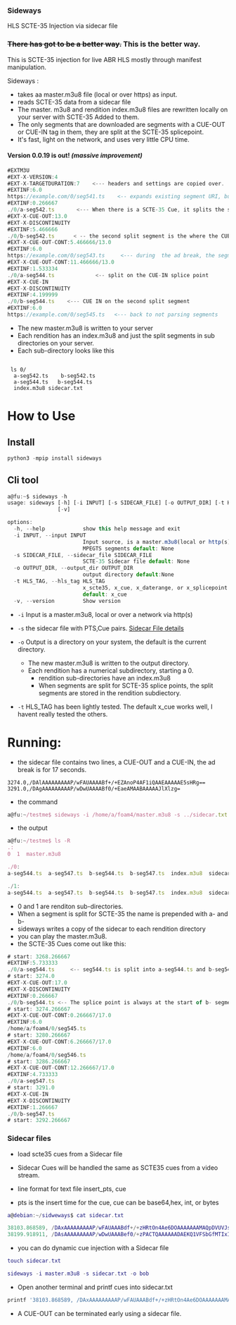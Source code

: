 
### Sideways

HLS SCTE-35 Injection via sidecar file

### <s>There has got to be a better way.</s> This is the better way.

This is SCTE-35 injection for live ABR HLS mostly through manifest manipulation.

Sideways :
* takes aa master.m3u8 file (local or over https) as input.
* reads SCTE-35 data from a sidecar file
* The master. m3u8 and rendition index.m3u8 files are rewritten locally on your server with SCTE-35 Added to them.
* The only segments that are downloaded are segments with a CUE-OUT or CUE-IN tag in them, they are split at the SCTE-35 splicepoint.
* It's fast, light on the network, and uses very little CPU time. 

#### Version 0.0.19 is out! _(massive improvement)_


```js
#EXTM3U
#EXT-X-VERSION:4
#EXT-X-TARGETDURATION:7    <--- headers and settings are copied over.
#EXTINF:6.0
https://example.com/0/seg541.ts    <-- expands existing segment URI, but doesn't parse the segments
#EXTINF:0.266667
./0/a-seg542.ts       <--- When there is a SCTE-35 Cue, it splits the segment at the splice point.
#EXT-X-CUE-OUT:13.0     
#EXT-X-DISCONTINUITY
#EXTINF:5.466666
./0/b-seg542.ts      < -- the second split segment is the where the CUE-OUT starts
#EXT-X-CUE-OUT-CONT:5.466666/13.0
#EXTINF:6.0
https://example.com/0/seg543.ts     <--- during  the ad break, the segments are not parsed, URIs are expanded.
#EXT-X-CUE-OUT-CONT:11.466666/13.0
#EXTINF:1.533334
./0/a-seg544.ts             <-- split on the CUE-IN splice point       
#EXT-X-CUE-IN            
#EXT-X-DISCONTINUITY
#EXTINF:4.199999
./0/b-seg544.ts    <--- CUE IN on the second split segment 
#EXTINF:6.0
https://example.com/0/seg545.ts   <--- back to not parsing segments

```
* The new master.m3u8 is written to your server
* Each rendition has an index.m3u8 and just the split segments in sub directories on your server.
* Each sub-directory looks like this
```smalltalk

 ls 0/
  a-seg542.ts    b-seg542.ts 
  a-seg544.ts   b-seg544.ts  
  index.m3u8 sidecar.txt
```
# How to Use
## Install
```js
python3 -mpip install sideways
```
## Cli tool 

```js
a@fu:~$ sideways -h
usage: sideways [-h] [-i INPUT] [-s SIDECAR_FILE] [-o OUTPUT_DIR] [-t HLS_TAG]
                [-v]

options:
  -h, --help            show this help message and exit
  -i INPUT, --input INPUT
                        Input source, is a master.m3u8(local or http(s) with
                        MPEGTS segments default: None
  -s SIDECAR_FILE, --sidecar_file SIDECAR_FILE
                        SCTE-35 Sidecar file default: None
  -o OUTPUT_DIR, --output_dir OUTPUT_DIR
                        output directory default:None
  -t HLS_TAG, --hls_tag HLS_TAG
                        x_scte35, x_cue, x_daterange, or x_splicepoint
                        default: x_cue
  -v, --version         Show version
```

* `-i` Input is a master.m3u8, local or over a network via http(s)
* `-s` the sidecar file with  PTS,Cue pairs. [Sidecar File details](#sidecar)
* `-o` Output is a directory on your system, the default is the current directory.
   * The new master.m3u8 is written to the output directory. 
   * Each rendition has a numerical subdirectory, starting a 0.
      * rendition sub-directories have an index.m3u8
      *  When segments are split for SCTE-35 splice points, the split segments are stored in the rendition subdiectory.

* `-t` HLS_TAG has been lightly tested. The default x_cue works well, I havent really tested the others.

# Running:
* the sidecar file contains two lines, a CUE-OUT and a CUE-IN, the  ad break is for 17 seconds.
```smalltalk
3274.0,/DAlAAAAAAAAAP/wFAUAAAABf+/+EZAnoP4AF1iQAAEAAAAAE5sHRg==
3291.0,/DAgAAAAAAAAAP/wDwUAAAABf0/+EaeAMAABAAAAAJlXlzg=
```
* the command

```js
a@fu:~/testme$ sideways -i /home/a/foam4/master.m3u8 -s ../sidecar.txt
```

* the output
```js
a@fu:~/testme$ ls -R
.:
0  1  master.m3u8

./0:
a-seg544.ts  a-seg547.ts  b-seg544.ts  b-seg547.ts  index.m3u8  sidecar.txt

./1:
a-seg544.ts  a-seg547.ts  b-seg544.ts  b-seg547.ts  index.m3u8  sidecar.txt
```
* 0 and 1 are renditon sub-directories.
* When a segment is split for SCTE-35 the name is prepended with a- and b-
* sideways  writes a copy of the sidecar to each rendition directory
* you can play the master.m3u8.
* the SCTE-35 Cues come out like this:
```js
# start: 3268.266667 
#EXTINF:5.733333
./0/a-seg544.ts     <-- seg544.ts is split into a-seg544.ts and b-seg544.ts.
# start: 3274.0 
#EXT-X-CUE-OUT:17.0
#EXT-X-DISCONTINUITY
#EXTINF:0.266667
./0/b-seg544.ts <-- The splice point is always at the start of b- segment.
# start: 3274.266667 
#EXT-X-CUE-OUT-CONT:0.266667/17.0
#EXTINF:6.0
/home/a/foam4/0/seg545.ts  
# start: 3280.266667 
#EXT-X-CUE-OUT-CONT:6.266667/17.0
#EXTINF:6.0
/home/a/foam4/0/seg546.ts
# start: 3286.266667 
#EXT-X-CUE-OUT-CONT:12.266667/17.0
#EXTINF:4.733333
./0/a-seg547.ts
# start: 3291.0 
#EXT-X-CUE-IN
#EXT-X-DISCONTINUITY
#EXTINF:1.266667
./0/b-seg547.ts
# start: 3292.266667 
```   


### Sidecar files
* load scte35 cues from a Sidecar file

* Sidecar Cues will be handled the same as SCTE35 cues from a video stream.
* line format for text file insert_pts, cue

* pts is the insert time for the cue, cue can be base64,hex, int, or bytes
```lua
a@debian:~/sidweways$ cat sidecar.txt

38103.868589, /DAxAAAAAAAAAP/wFAUAAABdf+/+zHRtOn4Ae6DOAAAAAAAMAQpDVUVJsZ8xMjEqLYemJQ== 
38199.918911, /DAsAAAAAAAAAP/wDwUAAABef0/+zPACTQAAAAAADAEKQ1VFSbGfMTIxIxGolm0= 
```
* you can do dynamic cue injection with a Sidecar file
```lua
touch sidecar.txt

sideways -i master.m3u8 -s sidecar.txt -o bob
```
*  Open another terminal and printf cues into sidecar.txt
```lua
printf '38103.868589, /DAxAAAAAAAAAP/wFAUAAABdf+/+zHRtOn4Ae6DOAAAAAAAMAQpDVUVJsZ8xMjEqLYemJQ==\n' > sidecar.txt
```

* A CUE-OUT can be terminated early using a sidecar file.


